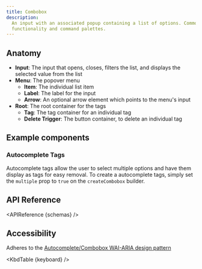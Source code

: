 ```yaml
---
title: Combobox
description:
  An input with an associated popup containing a list of options. Commonly used for autocomplete
  functionality and command palettes.
---
```


<script>
    import { APIReference, KbdTable, Preview } from '$docs/components'
    export let schemas
    export let keyboard
    export let snippets
    export let previews
</script>

## Anatomy

- **Input**: The input that opens, closes, filters the list, and displays the selected value from
  the list
- **Menu**: The popover menu
  - **Item**: The individual list item
  - **Label**: The label for the input
  - **Arrow**: An optional arrow element which points to the menu's input
- **Root**: The root container for the tags
  - **Tag**: The tag container for an individual tag
  - **Delete Trigger**: The button container, to delete an individual tag

## Example components

### Autocomplete Tags

Autocomplete tags allow the user to select multiple options and have them display as tags for easy removal. To create a
autocomplete tags, simply set the `multiple` prop to `true` on the `createCombobox` builder.

<Preview code={snippets.tags}>
    <svelte:component this={previews.tags} />
</Preview>


## API Reference

<APIReference {schemas} />

## Accessibility

Adheres to the
[Autocomplete/Combobox WAI-ARIA design pattern](https://www.w3.org/WAI/ARIA/apg/patterns/combobox/)

<KbdTable {keyboard} />
